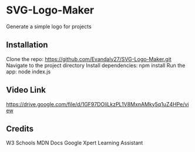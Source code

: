 # SVG-Logo-Maker
Generate a simple logo for projects

## Installation 
Clone the repo: https://github.com/Evandaly27/SVG-Logo-Maker.git
Navigate to the project directory 
Install dependencies: npm install
Run the app: node index.js

## Video Link
https://drive.google.com/file/d/1GF97DOliLkzPL1V8MxnAMky5q1uZ4HPe/view

## Credits 
W3 Schools 
MDN Docs 
Google 
Xpert Learning Assistant 